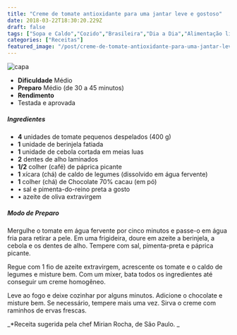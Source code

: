 ```yaml
---
title: "Creme de tomate antioxidante para uma jantar leve e gostoso"
date: 2018-03-22T18:30:20.229Z
draft: false
tags: ["Sopa e Caldo","Cozido","Brasileira","Dia a Dia","Alimentação light","Sopas e caldos"]
categories: ["Receitas"]
featured_image: "/post/creme-de-tomate-antioxidante-para-uma-jantar-leve-e-gostoso.2a4d9e04.jpg"
---
```


![capa](/post/creme-de-tomate-antioxidante-para-uma-jantar-leve-e-gostoso.2a4d9e04.jpg)

*   **Dificuldade** Médio
*   **Preparo** Médio (de 30 a 45 minutos)
*   **Rendimento**
*   Testada e aprovada
    

##### Ingredientes

*   **4** unidades de tomate pequenos despelados (400 g)
*   **1** unidade de berinjela fatiada
*   **1** unidade de cebola cortada em meias luas
*   **2** dentes de alho laminados
*   **1/2** colher (café) de páprica picante
*   **1** xícara (chá) de caldo de legumes (dissolvido em água fervente)
*   **1** colher (chá) de Chocolate 70% cacau (em pó)
*   • sal e pimenta-do-reino preta a gosto
*   • azeite de oliva extravirgem

##### Modo de Preparo

Mergulhe o tomate em água fervente por cinco minutos e passe-o em água fria para retirar a pele. Em uma frigideira, doure em azeite a berinjela, a cebola e os dentes de alho. Tempere com sal, pimenta-preta e páprica picante.

Regue com 1 fio de azeite extravirgem, acrescente os tomate e o caldo de legumes e misture bem. Com um mixer, bata todos os ingredientes até conseguir um creme homogêneo.

Leve ao fogo e deixe cozinhar por alguns minutos. Adicione o chocolate e misture bem. Se necessário, tempere mais uma vez. Sirva o creme com raminhos de ervas frescas.

_*Receita sugerida pela chef Mirian Rocha, de São Paulo. _
